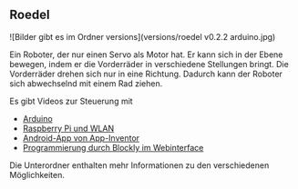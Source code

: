 Roedel
------

![Bilder gibt es im Ordner versions](versions/roedel v0.2.2 arduino.jpg)

Ein Roboter, der nur einen Servo als Motor hat. Er kann sich in der Ebene bewegen, indem er die Vorderräder in verschiedene Stellungen bringt. Die Vorderräder drehen sich nur in eine Richtung. Dadurch kann der Roboter sich abwechselnd mit einem Rad ziehen.

Es gibt Videos zur Steuerung mit 

 - [Arduino](http://youtu.be/wDSMWdDKJlY)
 - [Raspberry Pi und WLAN](https://www.youtube.com/watch?v=ziaObK0-GAg&feature=youtu.be)
 - [Android-App von App-Inventor](https://www.youtube.com/watch?v=wF0yfeDUJzY&feature=youtu.be)
 - [Programmierung durch Blockly im Webinterface](https://www.youtube.com/watch?v=NBPCZgiwuP4&feature=youtu.be)

Die Unterordner enthalten mehr Informationen zu den verschiedenen Möglichkeiten.